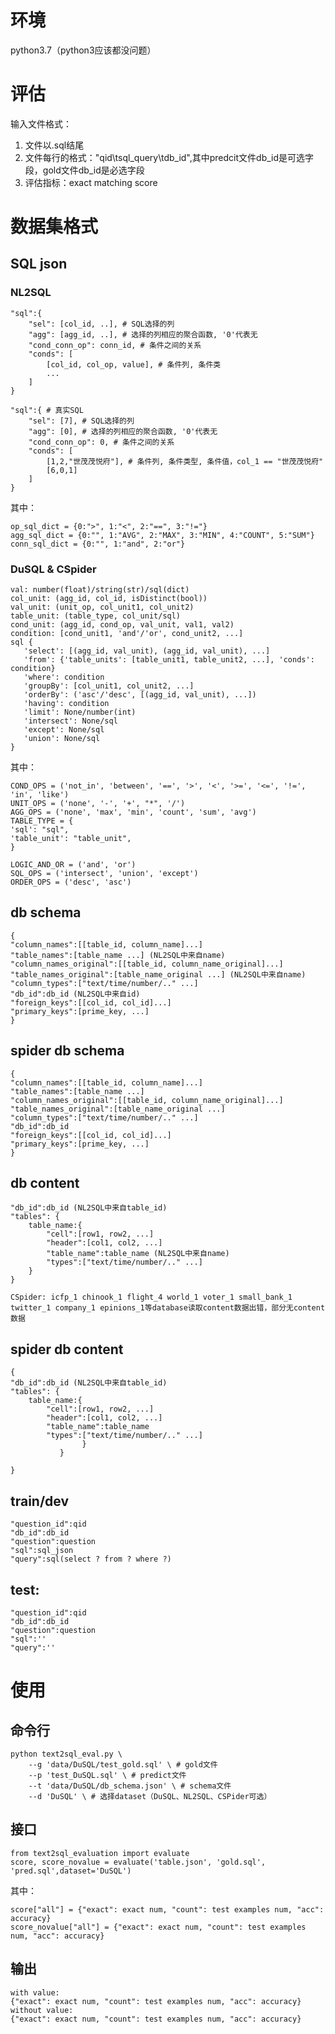 # 环境
python3.7（python3应该都没问题）

# 评估
输入文件格式：
1. 文件以.sql结尾
2. 文件每行的格式："qid\tsql_query\tdb_id",其中predcit文件db_id是可选字段，gold文件db_id是必选字段
3. 评估指标：exact matching score

# 数据集格式
## SQL json
### NL2SQL

    "sql":{ 
        "sel": [col_id, ..], # SQL选择的列 
        "agg": [agg_id, ..], # 选择的列相应的聚合函数, '0'代表无
        "cond_conn_op": conn_id, # 条件之间的关系
        "conds": [
            [col_id, col_op, value], # 条件列, 条件类
            ...
        ]
    }

    "sql":{ # 真实SQL
        "sel": [7], # SQL选择的列 
        "agg": [0], # 选择的列相应的聚合函数, '0'代表无
        "cond_conn_op": 0, # 条件之间的关系
        "conds": [
            [1,2,"世茂茂悦府"], # 条件列, 条件类型, 条件值，col_1 == "世茂茂悦府"
            [6,0,1]
        ]
    }
其中：

    op_sql_dict = {0:">", 1:"<", 2:"==", 3:"!="}
    agg_sql_dict = {0:"", 1:"AVG", 2:"MAX", 3:"MIN", 4:"COUNT", 5:"SUM"}
    conn_sql_dict = {0:"", 1:"and", 2:"or"}

### DuSQL & CSpider

    val: number(float)/string(str)/sql(dict)
    col_unit: (agg_id, col_id, isDistinct(bool))
    val_unit: (unit_op, col_unit1, col_unit2)
    table_unit: (table_type, col_unit/sql)
    cond_unit: (agg_id, cond_op, val_unit, val1, val2)
    condition: [cond_unit1, 'and'/'or', cond_unit2, ...]
    sql {
       'select': [(agg_id, val_unit), (agg_id, val_unit), ...]
       'from': {'table_units': [table_unit1, table_unit2, ...], 'conds': condition}
       'where': condition
       'groupBy': [col_unit1, col_unit2, ...]
       'orderBy': ('asc'/'desc', [(agg_id, val_unit), ...])
       'having': condition
       'limit': None/number(int)
       'intersect': None/sql
       'except': None/sql
       'union': None/sql
    }
其中：

    COND_OPS = ('not_in', 'between', '==', '>', '<', '>=', '<=', '!=', 'in', 'like')
    UNIT_OPS = ('none', '-', '+', "*", '/')
    AGG_OPS = ('none', 'max', 'min', 'count', 'sum', 'avg')
    TABLE_TYPE = {
    'sql': "sql",
    'table_unit': "table_unit",
    }

    LOGIC_AND_OR = ('and', 'or')
    SQL_OPS = ('intersect', 'union', 'except')
    ORDER_OPS = ('desc', 'asc')

## db schema
    
    {
    "column_names":[[table_id, column_name]...]
    "table_names":[table_name ...] (NL2SQL中来自name)
    "column_names_original":[[table_id, column_name_original]...]
    "table_names_original":[table_name_original ...] (NL2SQL中来自name)
    "column_types":["text/time/number/.." ...]
    "db_id":db_id (NL2SQL中来自id)
    "foreign_keys":[[col_id, col_id]...]
    "primary_keys":[prime_key, ...]
    }
    
   
## spider db schema
    
    {
    "column_names":[[table_id, column_name]...]
    "table_names":[table_name ...]
    "column_names_original":[[table_id, column_name_original]...]
    "table_names_original":[table_name_original ...]
    "column_types":["text/time/number/.." ...]
    "db_id":db_id
    "foreign_keys":[[col_id, col_id]...]
    "primary_keys":[prime_key, ...]
    }
    

## db content

    "db_id":db_id (NL2SQL中来自table_id)
    "tables": {
        table_name:{
            "cell":[row1, row2, ...]
            "header":[col1, col2, ...]
            "table_name":table_name (NL2SQL中来自name)
            "types":["text/time/number/.." ...]
        }
    }

    CSpider: icfp_1 chinook_1 flight_4 world_1 voter_1 small_bank_1 twitter_1 company_1 epinions_1等database读取content数据出错，部分无content数据

## spider db content

    {
    "db_id":db_id (NL2SQL中来自table_id)
    "tables": {
        table_name:{
            "cell":[row1, row2, ...]
            "header":[col1, col2, ...]
            "table_name":table_name
            "types":["text/time/number/.." ...]
                    }
               }
               
    }

## train/dev

    "question_id":qid
    "db_id":db_id
    "question":question
    "sql":sql_json
    "query":sql(select ? from ? where ?)

## test:

    "question_id":qid
    "db_id":db_id
    "question":question
    "sql":''
    "query":''

# 使用

## 命令行

    python text2sql_eval.py \
        --g 'data/DuSQL/test_gold.sql' \ # gold文件
        --p 'test_DuSQL.sql' \ # predict文件
        --t 'data/DuSQL/db_schema.json' \ # schema文件
        --d 'DuSQL' \ # 选择dataset（DuSQL、NL2SQL、CSPider可选）

## 接口

    from text2sql_evaluation import evaluate
    score, score_novalue = evaluate('table.json', 'gold.sql', 'pred.sql',dataset='DuSQL')
其中：

    score["all"] = {"exact": exact num, "count": test examples num, "acc": accuracy}
    score_novalue["all"] = {"exact": exact num, "count": test examples num, "acc": accuracy}
    
## 输出
    with value:
    {"exact": exact num, "count": test examples num, "acc": accuracy}
    without value:
    {"exact": exact num, "count": test examples num, "acc": accuracy}

    
